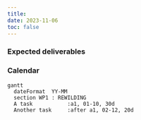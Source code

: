 ```yaml
---
title: 
date: 2023-11-06
toc: false
---
```


<h3>Expected deliverables</h3>



<h3>Calendar</h3>
        
```mermaid
gantt
  dateFormat  YY-MM
  section WP1 : REWILDING
  A task           :a1, 01-10, 30d
  Another task     :after a1, 02-12, 20d
```
